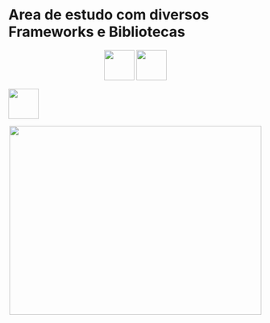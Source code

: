 # Area de estudo com diversos Frameworks e Bibliotecas


<p align="center">
<img src="https://cdn-icons-png.flaticon.com/512/1126/1126012.png" width="60" height="60"/
>
<img src="https://ui-lib.com/blog/wp-content/uploads/2021/12/nextjs-boilerplate-logo.png" width="60" height="60"/>
</p>

<img src="https://img.icons8.com/fluency/512/node-js.png" width="60" height="60"/>
</p>

<p align="center">
<img src="https://media4.giphy.com/media/m2Q7FEc0bEr4I/giphy.gif?cid=ecf05e4799ryq9krv0722ikzqeyn4ug7s270aep533smb1lj&rid=giphy.gif&ct=g" width="500" height="375"/></p>

